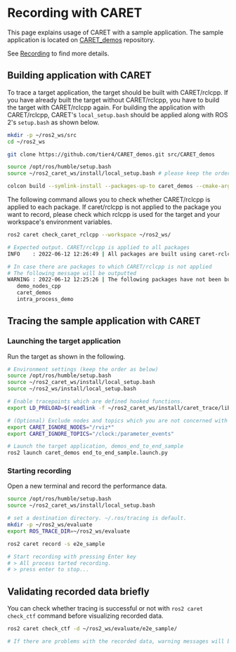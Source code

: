 # Recording with CARET

This page explains usage of CARET with a sample application.
The sample application is located on [CARET_demos](https://github.com/tier4/CARET_demos.git) repository.

See [Recording](../recording/index.md) to find more details.

## Building application with CARET

To trace a target application, the target should be built with CARET/rclcpp. If you have already built the target without CARET/rclcpp, you have to build the target with CARET/rclcpp again. For building the application with CARET/rclcpp, CARET's `local_setup.bash` should be applied along with ROS 2's `setup.bash` as shown below.

```bash
mkdir -p ~/ros2_ws/src
cd ~/ros2_ws

git clone https://github.com/tier4/CARET_demos.git src/CARET_demos

source /opt/ros/humble/setup.bash
source ~/ros2_caret_ws/install/local_setup.bash # please keep the order after 'source /opt/ros/humble/setup.bash'

colcon build --symlink-install --packages-up-to caret_demos --cmake-args -DBUILD_TESTING=OFF
```

The following command allows you to check whether CARET/rclcpp is applied to each package.
If caret/rclcpp is not applied to the package you want to record, please check which rclcpp is used for the target and your workspace's environment variables.

```bash
ros2 caret check_caret_rclcpp --workspace ~/ros2_ws/

# Expected output. CARET/rclcpp is applied to all packages
INFO    : 2022-06-12 12:26:49 | All packages are built using caret-rclcpp.

# In case there are packages to which CARET/rclcpp is not applied
# The following message will be outputted
WARNING : 2022-06-12 12:25:26 | The following packages have not been built using caret-rclcpp:
   demo_nodes_cpp
   caret_demos
   intra_process_demo
```

## Tracing the sample application with CARET

### Launching the target application

Run the target as shown in the following.

```bash
# Environment settings (keep the order as below)
source /opt/ros/humble/setup.bash
source ~/ros2_caret_ws/install/local_setup.bash
source ~/ros2_ws/install/local_setup.bash

# Enable tracepoints which are defined hooked functions.
export LD_PRELOAD=$(readlink -f ~/ros2_caret_ws/install/caret_trace/lib/libcaret.so)

# (Optional) Exclude nodes and topics which you are not concerned with
export CARET_IGNORE_NODES="/rviz*"
export CARET_IGNORE_TOPICS="/clock:/parameter_events"

# Launch the target application, demos_end_to_end_sample
ros2 launch caret_demos end_to_end_sample.launch.py
```

### Starting recording

Open a new terminal and record the performance data.

```bash
source /opt/ros/humble/setup.bash
source ~/ros2_caret_ws/install/local_setup.bash

# set a destination directory. ~/.ros/tracing is default.
mkdir -p ~/ros2_ws/evaluate
export ROS_TRACE_DIR=~/ros2_ws/evaluate

ros2 caret record -s e2e_sample

# Start recording with pressing Enter key
# > All process tarted recording.
# > press enter to stop...
```

## Validating recorded data briefly

You can check whether tracing is successful or not with `ros2 caret check_ctf` command before visualizing recorded data.

```bash
ros2 caret check_ctf -d ~/ros2_ws/evaluate/e2e_sample/

# If there are problems with the recorded data, warning messages will be displayed.
```
